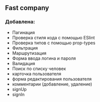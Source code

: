 ## Fast company

### Добавлена:

- Пагинация
- Проверка стиля кода с помощью ESlint
- Проверка типов с помощью prop-types
- Фильтрация
- Маршрутизация
- Форма ввода логина и пароля
- Валидация
- Поиск по списку человек
- карточка пользователя
- форма редактирования пользователя
- комментарии (добавление, удаление)
- signUp
- signIn
